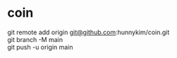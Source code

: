 # coin
git remote add origin git@github.com:hunnykim/coin.git
<br>
git branch -M main
<br>
git push -u origin main
